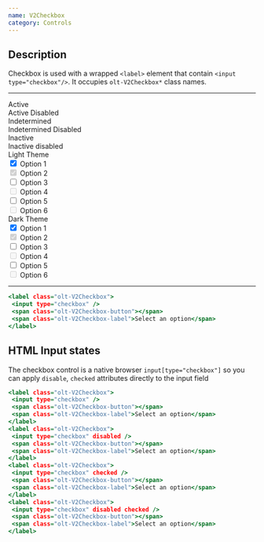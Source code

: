 ```yaml
---
name: V2Checkbox
category: Controls
---
```


## Description

Checkbox is used with a wrapped `<label>` element that contain
`<input type="checkbox"/>`. It occupies `olt-V2Checkbox*` class names.

---

  <div class="olt-Grid olt-u-marginTop4 olt-u-marginBottom6">
   <div class="olt-Grid-item olt-Grid-item--3">
     <div class="demo-spacer-small"></div>
     <div>
       <div class="demo-label">
         Active
       </div>
       <div class="demo-label">
         Active Disabled
       </div>
       <div class="demo-label">
         Indetermined
       </div>
       <div class="demo-label">
         Indetermined Disabled
       </div>
       <div class="demo-label">
         Inactive
       </div>
       <div class="demo-label">
         Inactive disabled
       </div>
     </div>
   </div>
   <div class="olt-Grid-item olt-Grid-item--7">
     <div class="olt-Grid">
       <div class="olt-Grid-item olt-Grid-item--4">
         <div class="demo-title">Light Theme</div>
         <div class="demo-subtitle-small"></div>
         <div class="olt-Card">
           <div class="olt-Card-content">
             <div class="demo-content">
               <label class="olt-V2Checkbox">
                 <input type="checkbox" checked />
                 <span class="olt-V2Checkbox-button"></span>
                 <span class="olt-V2Checkbox-label">Option 1</span>
               </label>
             </div>
             <div class="demo-content">
               <label class="olt-V2Checkbox">
                 <input type="checkbox" checked disabled />
                 <span class="olt-V2Checkbox-button"></span>
                 <span class="olt-V2Checkbox-label">Option 2</span>
               </label>
             </div>
             <div class="demo-content">
               <label class="olt-V2Checkbox--indetermined">
                 <input type="checkbox" indetermined />
                 <span class="olt-V2Checkbox-button"></span>
                 <span class="olt-V2Checkbox-label">Option 3</span>
               </label>
             </div>
             <div class="demo-content">
               <label class="olt-V2Checkbox--indetermined">
                 <input type="checkbox" indetermined disabled />
                 <span class="olt-V2Checkbox-button"></span>
                 <span class="olt-V2Checkbox-label">Option 4</span>
               </label>
             </div>
             <div class="demo-content">
               <label class="olt-V2Checkbox">
                 <input type="checkbox"/>
                 <span class="olt-V2Checkbox-button"></span>
                 <span class="olt-V2Checkbox-label">Option 5</span>
               </label>
             </div>
             <div class="demo-content">
               <label class="olt-V2Checkbox">
                 <input type="checkbox" disabled />
                 <span class="olt-V2Checkbox-button"></span>
                 <span class="olt-V2Checkbox-label">Option 6</span>
               </label>
             </div>
           </div>
         </div>
       </div>
       <div class="olt-Grid-item olt-Grid-item--4">
         <div class="demo-title">Dark Theme</div>
         <div class="demo-subtitle-small"></div>
         <div class="olt-Card olt-Card--dark olt-Theme-dark">
           <div class="olt-Card-content">
             <div class="demo-content">
               <label class="olt-V2Checkbox">
                 <input type="checkbox" checked />
                 <span class="olt-V2Checkbox-button"></span>
                 <span class="olt-V2Checkbox-label">Option 1</span>
               </label>
             </div>
             <div class="demo-content">
               <label class="olt-V2Checkbox">
                 <input type="checkbox" checked disabled />
                 <span class="olt-V2Checkbox-button"></span>
                 <span class="olt-V2Checkbox-label">Option 2</span>
               </label>
             </div>
             <div class="demo-content">
               <label class="olt-V2Checkbox--indetermined">
                 <input type="checkbox" indetermined />
                 <span class="olt-V2Checkbox-button"></span>
                 <span class="olt-V2Checkbox-label">Option 3</span>
               </label>
             </div>
             <div class="demo-content">
               <label class="olt-V2Checkbox--indetermined">
                 <input type="checkbox" indetermined disabled />
                 <span class="olt-V2Checkbox-button"></span>
                 <span class="olt-V2Checkbox-label">Option 4</span>
               </label>
             </div>
             <div class="demo-content">
               <label class="olt-V2Checkbox">
                 <input type="checkbox"/>
                 <span class="olt-V2Checkbox-button"></span>
                 <span class="olt-V2Checkbox-label">Option 5</span>
               </label>
             </div>
             <div class="demo-content">
               <label class="olt-V2Checkbox">
                 <input type="checkbox" disabled />
                 <span class="olt-V2Checkbox-button"></span>
                 <span class="olt-V2Checkbox-label">Option 6</span>
               </label>
             </div>
           </div>
         </div>
       </div>
     </div>
   </div>
 </div>

---

```example.html
<label class="olt-V2Checkbox">
 <input type="checkbox" />
 <span class="olt-V2Checkbox-button"></span>
 <span class="olt-V2Checkbox-label">Select an option</span>
</label>
```

## HTML Input states

The checkbox control is a native browser `input[type="checkbox"]` so you can
apply `disable`, `checked` attributes directly to the input field

```states.html
<label class="olt-V2Checkbox">
 <input type="checkbox" />
 <span class="olt-V2Checkbox-button"></span>
 <span class="olt-V2Checkbox-label">Select an option</span>
</label>
<label class="olt-V2Checkbox">
 <input type="checkbox" disabled />
 <span class="olt-V2Checkbox-button"></span>
 <span class="olt-V2Checkbox-label">Select an option</span>
</label>
<label class="olt-V2Checkbox">
 <input type="checkbox" checked />
 <span class="olt-V2Checkbox-button"></span>
 <span class="olt-V2Checkbox-label">Select an option</span>
</label>
<label class="olt-V2Checkbox">
 <input type="checkbox" disabled checked />
 <span class="olt-V2Checkbox-button"></span>
 <span class="olt-V2Checkbox-label">Select an option</span>
</label>
```
